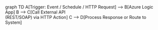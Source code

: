 graph TD
  A[Trigger: Event / Schedule / HTTP Request] --> B[Azure Logic App]
  B --> C[Call External API<br>(REST/SOAP) via HTTP Action]
  C --> D[Process Response or Route to System]